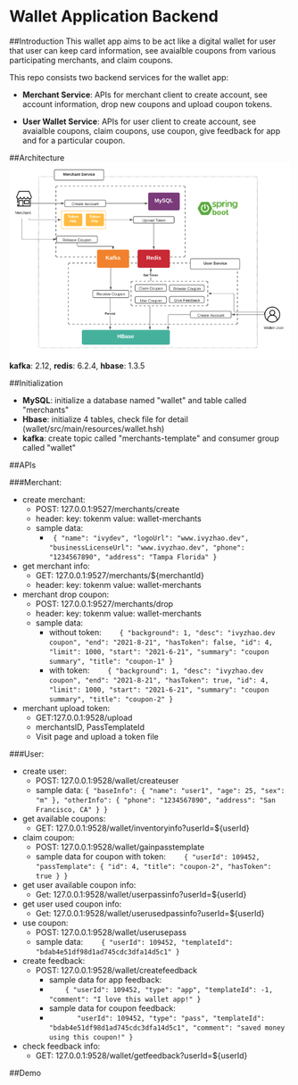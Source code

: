 # Wallet Application Backend

##Introduction
This wallet app aims to be act like a digital wallet for user that user can keep card information, see avaialble coupons from various participating merchants, and claim coupons. <br>

This repo consists two backend services for the wallet app:

* **Merchant Service**: APIs for merchant client to create account, see account information, drop new coupons and upload coupon tokens. 

* **User Wallet Service**: APIs for user client to create account, see avaialble coupons, claim coupons, use coupon, give feedback for app and for a particular coupon. 


##Architecture
![architecutre diagram](img/wallet_app_architecture.PNG)
**kafka**: 2.12, **redis**: 6.2.4, **hbase**: 1.3.5 <br>

##Initialization
* **MySQL**: initialize a database named "wallet" and table called "merchants" 
* **Hbase**: initialize 4 tables, check file for detail (wallet/src/main/resources/wallet.hsh)
* **kafka**: create topic called "merchants-template" and consumer group called "wallet" 

##APIs

###Merchant:
*  create merchant: 
	*  POST: 127.0.0.1:9527/merchants/create
	*  header: key: tokenm value: wallet-merchants
	*  sample data:
		*  ` {
	        "name": "ivydev",
	        "logoUrl": "www.ivyzhao.dev",
	        "businessLicenseUrl": "www.ivyzhao.dev",
	        "phone": "1234567890",
	        "address": "Tampa Florida"
	    }`
* get merchant info:
	* GET: 127.0.0.1:9527/merchants/${merchantId}
	* header: key: tokenm value: wallet-merchants
* merchant drop coupon:
	* POST: 127.0.0.1:9527/merchants/drop
	* header: key: tokenm value: wallet-merchants
	* sample data: 
		* without token: `    {
        "background": 1,
        "desc": "ivyzhao.dev coupon",
        "end": "2021-8-21",
        "hasToken": false,
        "id": 4,
        "limit": 1000,
        "start": "2021-6-21",
        "summary": "coupon summary",
        "title": "coupon-1"
    }`
		* with token: `    {
        "background": 1,
        "desc": "ivyzhao.dev coupon",
        "end": "2021-8-21",
        "hasToken": true,
        "id": 4,
        "limit": 1000,
        "start": "2021-6-21",
        "summary": "coupon summary",
        "title": "coupon-2"
    }` 
* merchant upload token:
	* GET:127.0.0.1:9528/upload
	* merchantsID, PassTemplateId
	* Visit page and upload a token file

###User:
* create user:
	* POST: 127.0.0.1:9528/wallet/createuser
	* sample data: `{
	    "baseInfo": {
	        "name": "user1",
	        "age": 25,
	        "sex": "m"
	    },
	    "otherInfo": {
	        "phone": "1234567890",
	        "address": "San Francisco, CA"
	    }
	}`
* get available coupons:
	* GET: 127.0.0.1:9528/wallet/inventoryinfo?userId=${userId}
* claim coupon:
	*  POST: 127.0.0.1:9528/wallet/gainpasstemplate
	*  sample data for coupon with token: `    {
	        "userId": 109452,
	        "passTemplate": {
	           "id": 4,
	           "title": "coupon-2",
	           "hasToken": true
	        }
	    }`
* get user available coupon info:
	* Get: 127.0.0.1:9528/wallet/userpassinfo?userId=${userId}
* get user used coupon info: 
	* Get: 127.0.0.1:9528/wallet/userusedpassinfo?userId=${userId}
* use coupon:
	* POST: 127.0.0.1:9528/wallet/userusepass
	* sample data: `    {
	        "userId": 109452,
	        "templateId": "bdab4e51df98d1ad745cdc3dfa14d5c1"
	    }`
* create feedback:
	* POST: 127.0.0.1:9528/wallet/createfeedback
		* sample data for app feedback:
		* `    {
		        "userId": 109452,
		        "type": "app",
		        "templateId": -1,
		        "comment": "I love this wallet app!"
		    }`
		* sample data for coupon feedback: 
		* `       "userId": 109452,
		        "type": "pass",
		        "templateId": "bdab4e51df98d1ad745cdc3dfa14d5c1",
		        "comment": "saved money using this coupon!"
		    }`   
* check feedback info:
	* GET: 127.0.0.1:9528/wallet/getfeedback?userId=${userId}

##Demo


